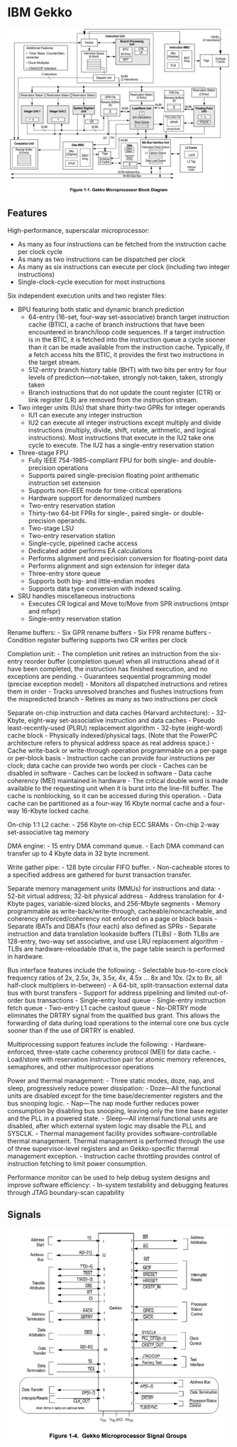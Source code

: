 # IBM Gekko

![gekko_block](/imgstore/gekko_block.jpg)

## Features

High-performance, superscalar microprocessor:
- As many as four instructions can be fetched from the instruction cache per clock cycle
- As many as two instructions can be dispatched per clock
- As many as six instructions can execute per clock (including two integer instructions)
- Single-clock-cycle execution for most instructions

Six independent execution units and two register files:
- BPU featuring both static and dynamic branch prediction
	- 64-entry (16-set, four-way set-associative) branch target instruction cache (BTIC), a cache of branch instructions that have been encountered in branch/loop code sequences. If a target instruction is in the BTIC, it is fetched into the instruction queue a cycle sooner than it can be made available from the instruction cache. Typically, if a
fetch access hits the BTIC, it provides the first two instructions in the target stream.
	- 512-entry branch history table (BHT) with two bits per entry for four levels of prediction—not-taken, strongly not-taken, taken, strongly taken
	- Branch instructions that do not update the count register (CTR) or link register (LR) are removed from the instruction stream.
- Two integer units (IUs) that share thirty-two GPRs for integer operands
	- IU1 can execute any integer instruction
	- IU2 can execute all integer instructions except multiply and divide instructions (multiply, divide, shift, rotate, arithmetic, and logical instructions). Most instructions that execute in the IU2 take one cycle to execute. The IU2 has a single-entry reservation station
- Three-stage FPU
	- Fully IEEE 754-1985-compliant FPU for both single- and double-precision operations
	- Supports paired single-precision floating point arithematic instruction set extension
	- Supports non-IEEE mode for time-critical operations
	- Hardware support for denormalized numbers
	- Two-entry reservation station
	- Thirty-two 64-bit FPRs for single-, paired single- or double-precision operands.
	- Two-stage LSU
	- Two-entry reservation station
	- Single-cycle, pipelined cache access
	- Dedicated adder performs EA calculations
	- Performs alignment and precision conversion for floating-point data
	- Performs alignment and sign extension for integer data
	- Three-entry store queue
	- Supports both big- and little-endian modes
	- Supports data type conversion with indexed scaling.
- SRU handles miscellaneous instructions
	- Executes CR logical and Move to/Move from SPR instructions (mtspr and mfspr)
	- Single-entry reservation station

Rename buffers:
	- Six GPR rename buffers
	- Six FPR rename buffers
	- Condition register buffering supports two CR writes per clock	

Completion unit:
	- The completion unit retires an instruction from the six-entry reorder buffer (completion queue) when all instructions ahead of it have been completed, the instruction has finished execution, and no exceptions are pending.
	- Guarantees sequential programming model (precise exception model)
	- Monitors all dispatched instructions and retires them in order
	- Tracks unresolved branches and flushes instructions from the mispredicted branch
	- Retires as many as two instructions per clock

Separate on-chip instruction and data caches (Harvard architecture):
	- 32-Kbyte, eight-way set-associative instruction and data caches
	- Pseudo least-recently-used (PLRU) replacement algorithm
	- 32-byte (eight-word) cache block
	- Physically indexed/physical tags. (Note that the PowerPC architecture refers to physical address space as real address space.)
	- Cache write-back or write-through operation programmable on a per-page or per-block basis
	- Instruction cache can provide four instructions per clock; data cache can provide two words per clock
	- Caches can be disabled in software
	- Caches can be locked in software
	- Data cache coherency (MEI) maintained in hardware
	- The critical double word is made available to the requesting unit when it is burst into the line-fill buffer. The cache is nonblocking, so it can be accessed during this operation.
	- Data cache can be partitioned as a four-way 16 Kbyte normal cache and a four-way 16-Kbyte locked cache.

On-chip 1:1 L2 cache:
	- 256 Kbyte on-chip ECC SRAMs
	- On-chip 2-way set-associative tag memory

DMA engine:
	- 15 entry DMA command queue.
	- Each DMA command can transfer up to 4 Kbyte data in 32 byte increment.

Write gather pipe:
	- 128 byte circular FIFO buffer.
	- Non-cacheable stores to a specified address are gathered for burst transaction transfer.

Separate memory management units (MMUs) for instructions and data:
	- 52-bit virtual address; 32-bit physical address
	- Address translation for 4-Kbyte pages, variable-sized blocks, and 256-Mbyte segments
	- Memory programmable as write-back/write-through, cacheable/noncacheable, and coherency enforced/coherency not enforced on a page or block basis
	- Separate IBATs and DBATs (four each) also defined as SPRs
	- Separate instruction and data translation lookaside buffers (TLBs)
	- Both TLBs are 128-entry, two-way set associative, and use LRU replacement algorithm
	- TLBs are hardware-reloadable (that is, the page table search is performed in hardware.

Bus interface features include the following:
	- Selectable bus-to-core clock frequency ratios of 2x, 2.5x, 3x, 3.5x, 4x, 4.5x ... 8x and 10x. (2x to 8x, all half-clock multipliers in-between)
	- A 64-bit, split-transaction external data bus with burst transfers
	- Support for address pipelining and limited out-of-order bus transactions
	- Single-entry load queue
	- Single-entry instruction fetch queue
	- Two-entry L1 cache castout queue
	- No-DRTRY mode eliminates the DRTRY signal from the qualified bus grant. This allows the forwarding of data during load operations to the internal core one bus cycle sooner than if the use of DRTRY is enabled.

Multiprocessing support features include the following:
	- Hardware-enforced, three-state cache coherency protocol (MEI) for data cache.
	- Load/store with reservation instruction pair for atomic memory references, semaphores, and other multiprocessor operations

Power and thermal management:
	- Three static modes, doze, nap, and sleep, progressively reduce power dissipation:
		- Doze—All the functional units are disabled except for the time base/decrementer registers and the bus snooping logic.
		- Nap—The nap mode further reduces power consumption by disabling bus snooping, leaving only the time base register and the PLL in a powered state.
		- Sleep—All internal functional units are disabled, after which external system logic may disable the PLL and SYSCLK.
	- Thermal management facility provides software-controllable thermal management. Thermal management is performed through the use of three supervisor-level registers and an Gekko-specific thermal management exception.
	- Instruction cache throttling provides control of instruction fetching to limit power consumption.

Performance monitor can be used to help debug system designs and improve software efficiency:
	- In-system testability and debugging features through JTAG boundary-scan capability

## Signals

![gekko_signals](/imgstore/gekko_signals.jpg)
